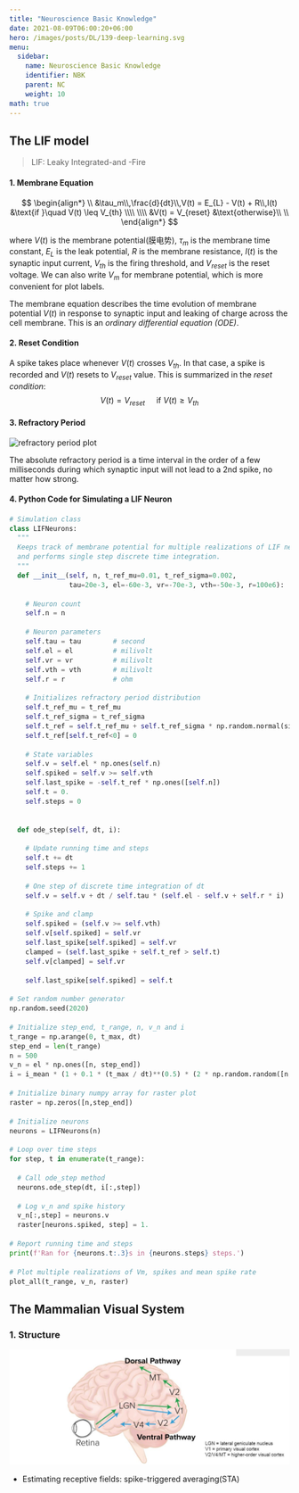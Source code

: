 ```yaml
---
title: "Neuroscience Basic Knowledge"
date: 2021-08-09T06:00:20+06:00
hero: /images/posts/DL/139-deep-learning.svg
menu:
  sidebar:
    name: Neuroscience Basic Knowledge
    identifier: NBK
    parent: NC
    weight: 10
math: true
---
```

## The LIF model
> LIF: Leaky Integrated-and -Fire
#### 1. Membrane Equation
$$
\begin{align*}
\\
&\tau_m\\,\frac{d}{dt}\\,V(t) = E_{L} - V(t) + R\\,I(t) &\text{if }\quad V(t) \leq V_{th} \\\\
\\\\
&V(t) = V_{reset} &\text{otherwise}\\
\\
\end{align*}
$$

where $V(t)$ is the membrane potential(膜电势), $\tau_m$ is the membrane time constant, $E_{L}$ is the leak potential, $R$ is the membrane resistance, $I(t)$ is the synaptic input current, $V_{th}$ is the firing threshold, and $V_{reset}$ is the reset voltage. We can also write $V_m$ for membrane potential, which is more convenient for plot labels.

The membrane equation describes the time evolution of membrane potential $V(t)$ in response to synaptic input and leaking of charge across the cell membrane. This is an *ordinary differential equation (ODE)*.

#### 2. Reset Condition
A spike takes place whenever $V(t)$ crosses $V_{th}$. In that case, a spike is recorded and $V(t)$ resets to $V_{reset}$ value. This is summarized in the *reset condition*:
$$V(t) = V_{reset}\quad \text{ if } V(t)\geq V_{th}$$

#### 3. Refractory Period
![refractory period plot](https://github.com/mpbrigham/colaboratory-figures/raw/master/nma/python-for-nma/refractory_period.png)

The absolute refractory period is a time interval in the order of a few milliseconds during which synaptic input will not lead to a 2nd spike, no matter how strong.

#### 4. Python Code for Simulating a LIF Neuron
```Python
# Simulation class
class LIFNeurons:
  """
  Keeps track of membrane potential for multiple realizations of LIF neuron,
  and performs single step discrete time integration.
  """
  def __init__(self, n, t_ref_mu=0.01, t_ref_sigma=0.002,
               tau=20e-3, el=-60e-3, vr=-70e-3, vth=-50e-3, r=100e6):

    # Neuron count
    self.n = n

    # Neuron parameters
    self.tau = tau        # second
    self.el = el          # milivolt
    self.vr = vr          # milivolt
    self.vth = vth        # milivolt
    self.r = r            # ohm

    # Initializes refractory period distribution
    self.t_ref_mu = t_ref_mu
    self.t_ref_sigma = t_ref_sigma
    self.t_ref = self.t_ref_mu + self.t_ref_sigma * np.random.normal(size=self.n)
    self.t_ref[self.t_ref<0] = 0

    # State variables
    self.v = self.el * np.ones(self.n)
    self.spiked = self.v >= self.vth
    self.last_spike = -self.t_ref * np.ones([self.n])
    self.t = 0.
    self.steps = 0


  def ode_step(self, dt, i):

    # Update running time and steps
    self.t += dt
    self.steps += 1

    # One step of discrete time integration of dt
    self.v = self.v + dt / self.tau * (self.el - self.v + self.r * i)

    # Spike and clamp
    self.spiked = (self.v >= self.vth)
    self.v[self.spiked] = self.vr
    self.last_spike[self.spiked] = self.vr
    clamped = (self.last_spike + self.t_ref > self.t)
    self.v[clamped] = self.vr

    self.last_spike[self.spiked] = self.t

# Set random number generator
np.random.seed(2020)

# Initialize step_end, t_range, n, v_n and i
t_range = np.arange(0, t_max, dt)
step_end = len(t_range)
n = 500
v_n = el * np.ones([n, step_end])
i = i_mean * (1 + 0.1 * (t_max / dt)**(0.5) * (2 * np.random.random([n, step_end]) - 1))

# Initialize binary numpy array for raster plot
raster = np.zeros([n,step_end])

# Initialize neurons
neurons = LIFNeurons(n)

# Loop over time steps
for step, t in enumerate(t_range):

  # Call ode_step method
  neurons.ode_step(dt, i[:,step])

  # Log v_n and spike history
  v_n[:,step] = neurons.v
  raster[neurons.spiked, step] = 1.

# Report running time and steps
print(f'Ran for {neurons.t:.3}s in {neurons.steps} steps.')

# Plot multiple realizations of Vm, spikes and mean spike rate
plot_all(t_range, v_n, raster)
```


## The Mammalian Visual System
### 1. Structure
![](/images/posts/NC/2.JPG)

- Estimating receptive fields: spike-triggered averaging(STA)

